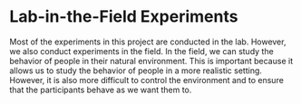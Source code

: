 # Lab-in-the-Field Experiments

Most of the experiments in this project are conducted in the lab. However, we also conduct experiments in the field. In the field, we can study the behavior of people in their natural environment. This is important because it allows us to study the behavior of people in a more realistic setting. However, it is also more difficult to control the environment and to ensure that the participants behave as we want them to.
